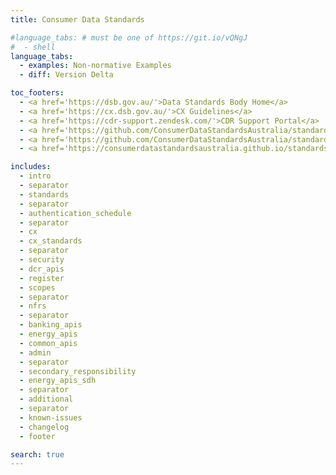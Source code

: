 ```yaml
---
title: Consumer Data Standards

#language_tabs: # must be one of https://git.io/vQNgJ
#  - shell
language_tabs:
  - examples: Non-normative Examples
  - diff: Version Delta

toc_footers:
  - <a href='https://dsb.gov.au/'>Data Standards Body Home</a>
  - <a href='https://cx.dsb.gov.au/'>CX Guidelines</a>
  - <a href='https://cdr-support.zendesk.com/'>CDR Support Portal</a>
  - <a href='https://github.com/ConsumerDataStandardsAustralia/standards'>CDR Standards on GitHub</a>
  - <a href='https://github.com/ConsumerDataStandardsAustralia/standards-maintenance'>CDR Maintenance on GitHub</a>
  - <a href='https://consumerdatastandardsaustralia.github.io/standards-testing/latest'>Test Documentation</a>

includes:
  - intro
  - separator
  - standards
  - separator
  - authentication_schedule
  - separator
  - cx
  - cx_standards
  - separator
  - security
  - dcr_apis
  - register
  - scopes
  - separator
  - nfrs
  - separator
  - banking_apis
  - energy_apis
  - common_apis
  - admin
  - separator
  - secondary_responsibility
  - energy_apis_sdh
  - separator
  - additional
  - separator
  - known-issues
  - changelog
  - footer

search: true
---
```

